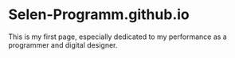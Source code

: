 # Selen-Programm.github.io
This is my first page, especially dedicated to my performance as a programmer and digital designer.
